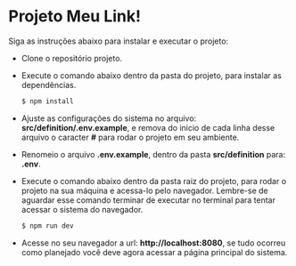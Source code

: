 
# Projeto Meu Link!

Siga as instruções abaixo para instalar e executar o projeto:
- Clone o repositório projeto.
- Execute o comando abaixo dentro da pasta do projeto, para instalar as dependências.
    ```sh
    $ npm install 
    ```
    
- Ajuste as configurações do sistema no arquivo: **src/definition/.env.example**, e remova do inicio de cada linha desse arquivo o caracter **#** para rodar o projeto em seu ambiente. 

- Renomeio o arquivo **.env.example**, dentro da pasta **src/definition** para: **.env**. 

- Execute o comando abaixo dentro da pasta raiz do projeto, para rodar o projeto na sua máquina e acessa-lo pelo navegador. Lembre-se de aguardar esse comando terminar de executar no terminal para tentar acessar o sistema do navegador.

    ```sh
    $ npm run dev 
    ```
- Acesse no seu navegador a url: **http://localhost:8080**, se tudo ocorreu como planejado você deve agora acessar a página principal do sistema. 
